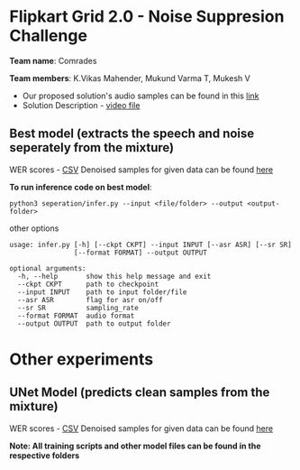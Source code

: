 # Flipkart Grid 2.0 - Noise Suppresion Challenge

**Team name**: Comrades

**Team members**: K.Vikas Mahender, Mukund Varma T, Mukesh V

- Our proposed solution's audio samples can be found in this [link]()
- Solution Description - [video file]()

## Best model (extracts the speech and noise seperately from the mixture)

WER scores - [CSV]()
Denoised samples for given data can be found [here]()

**To run inference code on best model**:

`python3 seperation/infer.py --input <file/folder> --output <output-folder>`

other options

```
usage: infer.py [-h] [--ckpt CKPT] --input INPUT [--asr ASR] [--sr SR]
                [--format FORMAT] --output OUTPUT

optional arguments:
  -h, --help       show this help message and exit
  --ckpt CKPT      path to checkpoint
  --input INPUT    path to input folder/file
  --asr ASR        flag for asr on/off
  --sr SR          sampling_rate
  --format FORMAT  audio format
  --output OUTPUT  path to output folder
```

# Other experiments

## UNet Model (predicts clean samples from the mixture)

WER scores - [CSV]()
Denoised samples for given data can be found [here]()

**Note: All training scripts and other model files can be found in the respective folders**


